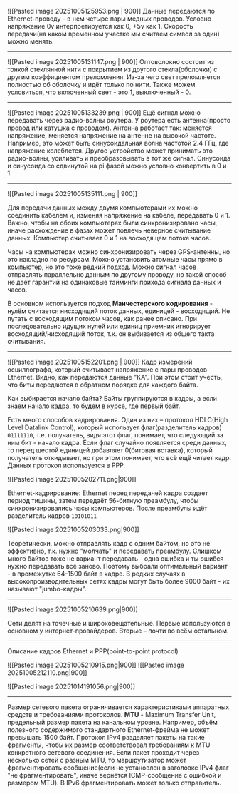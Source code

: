![[Pasted image 20251005125953.png | 900]]
Данные передаются по Ethernet-проводу - в нем четыре пары медных проводов. Условно напряжение 0v интерпретируется как 0, +5v как 1. Скорость передачи(на каком временном участке мы считаем символ за один) можно менять.

---

![[Pasted image 20251005131147.png | 900]]
Оптоволокно состоит из тонкой стеклянной нити с покрытием из другого стекла(оболочки) с другим коэффициентом преломления. Из-за чего свет преломляется полностью об оболочку и идёт только по нити. Также можем условиться, что включенный свет - это 1, выключенный - 0.

---

![[Pasted image 20251005133239.png | 900]]
Ещё сигнал можно передавать через радио-волны роутера. У роутера есть антенна(просто провод или катушка с проводом). Антенна работает так: меняется напряжение, меняется напряжение на антенне на высокой частоте. Например, это может быть синусоидальная волна частотой 2.4 ГГц, где напряжение колеблется. Другое устройство может принимать это радио-волны, усиливать и преобразовывать в тот же сигнал. Синусоида и синусоида со сдвинутой на pi фазой можно условно конвертить в 0 и 1.

---

![[Pasted image 20251005135111.png | 900]]

Для передачи данных между двумя компьютерами их можно соединить кабелем и, изменяя напряжение на кабеле, передавать 0 и 1. Важно, чтобы на обоих компьютерах были синхронизировано часы, иначе расхождение в фазах может повлечь неверное считывание данных. Компьютер считывает 0 и 1 на восходящем потоке часов.

Часы на компьютерах можно синхронизировать через GPS-антенны, но это накладно по ресурсам. Можно установить атомные часы прямо в компьютер, но это тоже редкий подход. Можно сигнал часов отправлять параллельно данным по другому проводу, но такой способ не даёт гарантий на одинаковые тайминги прихода сигнала данных и часов.

В основном используется подход **Манчестерского кодирования** - нулём считается нисходящий поток данных, единицей - восходящий. Не путать с восходящим потоком часов, как ранее описано. При последовательно идущих нулей или единиц приемник игнорирует восходящий/нисходящий поток, т.к. он выбивается из общего такта считывания.

---
![[Pasted image 20251005152201.png | 900]]
Кадр измерений осциллографа, который считывает напряжение с пары проводов Ethernet. Видно, как передаются данные "KA". При этом стоит учесть, что биты передаются в обратном порядке для каждого байта.

Как выбирается начало байта? Байты группируются в кадры, а если знаем начало кадра, то будем в курсе, где первый байт.

Есть много способов кадрирования. Один из них – протокол HDLC(High Level Datalink Control), который использует флаг(разделитель кадров) `01111110`, т.е. получатель, видя этот флаг, понимает, что следующий за ним бит - начало кадра. Если флаг случайно появляется среди данных, то перед шестой единицей добавляет 0(битовая вставка), который получатель откидывает, но при этом понимает, что всё ещё читает кадр. Данных протокол используется в PPP.

![[Pasted image 20251005202711.png|900]]

Ethernet-кадрирование: Ethernet перед передачей кадра создает период тишины, затем передаёт 56-битную преамбулу, чтобы синхронизировались часы компьютеров. После преамбулы идёт разделитель кадров `10101011`

![[Pasted image 20251005203033.png|900]]

Теоретически, можно отправлять кадр с одним байтом, но это не эффективно, т.к. нужно "молчать" и передавать преамбулу. Слишком много байтов тоже не вариант передавать - одна ошибка и ~~ты ошибся~~ нужно передавать всё заново. Поэтому выбрали оптимальный вариант - в промежутке 64-1500 байт в кадре. В редких случаях в высокопроизводительных сетях кадры могут быть более 9000 байт - их называют "jumbo-кадры".

---

![[Pasted image 20251005210639.png|900]]

Сети делят на точечные и широковещательные. Первые используются в основном у интернет-провайдеров. Вторые – почти во всём остальном. 

---

Описание кадров Ethernet и PPP(point-to-point protocol)

![[Pasted image 20251005210915.png|900]]
![[Pasted image 20251005212110.png|900]]

![[Pasted image 20251014191056.png|900]]

---

Размер сетевого пакета ограничивается характеристиками аппаратных средств и требованиями протоколов.
**MTU** - Maximum Transfer Unit, предельный размер пакета на канальном уровне. Например, объём полезного содержимого стандартного Ethernet-фрейма не может превышать 1500 байт.
Протокол IPv4 разделяет пакеты на такие фрагменты, чтобы их размер соответствовал требованиям к MTU конкретного сетевого соединения. Если пакет проходит через несколько сетей с разным MTU, то маршрутизатор может фрагментировать сообщение(если не установлен в заголовке IPv4 флаг "не фрагментировать", иначе вернётся ICMP-сообщение с ошибкой и размером MTU). В IPv6 фрагментировать может только отправитель.